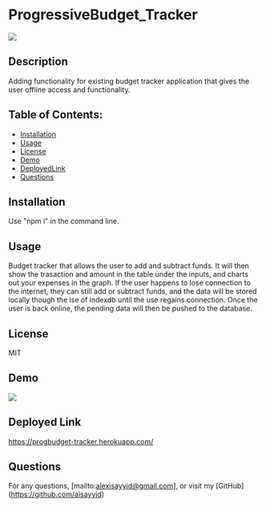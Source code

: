 # ProgressiveBudget_Tracker
  ![](https://img.shields.io/badge/License-MIT-blue)
  ## Description 
  Adding functionality for existing budget tracker application that gives the user offline access and functionality.
  ## Table of Contents:
  - [Installation](#Installation)
  - [Usage](#Usage)
  - [License](#License)
  - [Demo](#Demo)
  - [DeployedLink](#DeployedLink)
  - [Questions](#Questions)
  ## Installation
  Use "npm i" in the command line.
  ## Usage
  Budget tracker that allows the user to add and subtract funds.  It will then show the trasaction and amount in the table under the inputs, and charts out your expenses in the graph.  If the user happens to lose connection to the internet, they can still add or subtract funds, and the data will be stored locally though the ise of indexdb until the use regains connection.  Once the user is back online, the pending data will then be pushed to the database.
  ## License
  MIT
  ## Demo
 ![](images/)
  
  ## Deployed Link
  https://progbudget-tracker.herokuapp.com/
  
  ## Questions
  For any questions, [mailto:alexisayyid@gmail.com], or visit my [GitHub] (https://github.com/aisayyid) 
 
